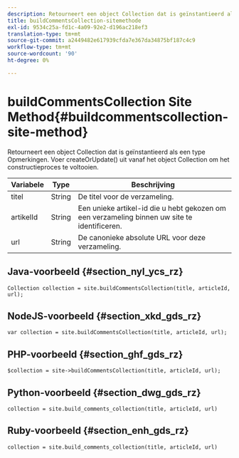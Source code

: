 ```yaml
---
description: Retourneert een object Collection dat is geïnstantieerd als een type Opmerkingen. Voer createOrUpdate() uit vanaf het object Collection om het constructieproces te voltooien.
title: buildCommentsCollection-sitemethode
exl-id: 9534c25a-fd1c-4a09-92e2-d196ac218ef3
translation-type: tm+mt
source-git-commit: a2449482e617939cfda7e367da34875bf187c4c9
workflow-type: tm+mt
source-wordcount: '90'
ht-degree: 0%

---
```


# buildCommentsCollection Site Method{#buildcommentscollection-site-method}

Retourneert een object Collection dat is geïnstantieerd als een type Opmerkingen. Voer createOrUpdate() uit vanaf het object Collection om het constructieproces te voltooien.

| Variabele | Type | Beschrijving |
|--- |--- |--- |
| titel | String | De titel voor de verzameling. |
| artikelId | String | Een unieke artikel-id die u hebt gekozen om een verzameling binnen uw site te identificeren. |
| url | String | De canonieke absolute URL voor deze verzameling. |

## Java-voorbeeld {#section_nyl_ycs_rz}

```
Collection collection = site.buildCommentsCollection(title, articleId, url);
```

## NodeJS-voorbeeld {#section_xkd_gds_rz}

```
var collection = site.buildCommentsCollection(title, articleId, url); 
```

## PHP-voorbeeld {#section_ghf_gds_rz}

```
$collection = site->buildCommentsCollection(title, articleId, url); 
```

## Python-voorbeeld {#section_dwg_gds_rz}

```
collection = site.build_comments_collection(title, articleId, url) 
```

## Ruby-voorbeeld {#section_enh_gds_rz}

```
collection = site.build_comments_collection(title, articleId, url) 
```
